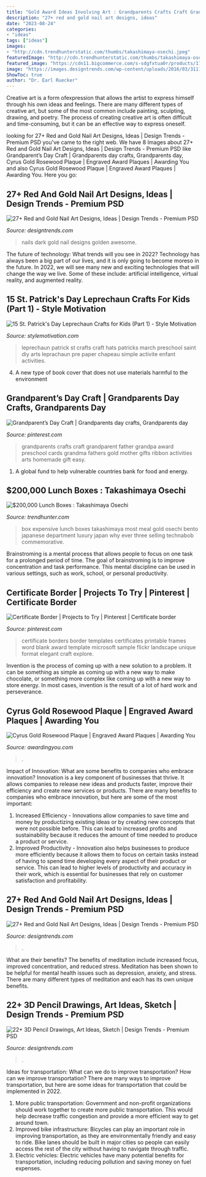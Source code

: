 ```yaml
---
title: "Gold Award Ideas Involving Art : Grandparents Crafts Craft Grandparent Father Grandpa Award Preschool Cards Grandma Fathers Gold Mother Gifts Ribbon Activities Arts Homemade Gift Easy"
description: "27+ red and gold nail art designs, ideas"
date: "2023-08-24"
categories:
- "ideas"
tags: ["ideas"]
images:
- "http://cdn.trendhunterstatic.com/thumbs/takashimaya-osechi.jpeg"
featuredImage: "http://cdn.trendhunterstatic.com/thumbs/takashimaya-osechi.jpeg"
featured_image: "https://cdn11.bigcommerce.com/s-sdgfxtua0r/products/1773/images/7801/7513_CyrusGoldRosewood_HiRes__89158.1578495205.500.750.jpg?c=2"
image: "https://images.designtrends.com/wp-content/uploads/2016/03/31113509/Simple-Red-And-Gold-Nails.jpg"
ShowToc: true
author: "Dr. Earl Ruecker"
---
```



Creative art is a form ofexpression that allows the artist to express himself through his own ideas and feelings. There are many different types of creative art, but some of the most common include painting, sculpting, drawing, and poetry. The process of creating creative art is often difficult and time-consuming, but it can be an effective way to express oneself.

	

		
looking for 27+ Red and Gold Nail Art Designs, Ideas | Design Trends - Premium PSD you've came to the right web. We have 8 Images about 27+ Red and Gold Nail Art Designs, Ideas | Design Trends - Premium PSD like Grandparent’s Day Craft | Grandparents day crafts, Grandparents day, Cyrus Gold Rosewood Plaque | Engraved Award Plaques | Awarding You and also Cyrus Gold Rosewood Plaque | Engraved Award Plaques | Awarding You. Here you go:
		
    
## 27+ Red And Gold Nail Art Designs, Ideas | Design Trends - Premium PSD

<img loading=lazy src="https://images.designtrends.com/wp-content/uploads/2016/03/31121121/Dark-Red-And-Golden-Awesome-Nails.jpg" onerror="this.onerror=null;this.src='https://tse4.mm.bing.net/th?id=OIP.4VvEb-PsknF0jsfgzLK3HQHaHa&amp;pid=15.1';" alt="27+ Red and Gold Nail Art Designs, Ideas | Design Trends - Premium PSD">

_Source: designtrends.com_

>nails dark gold nail designs golden awesome. 

	

The future of technology: What trends will you see in 2022?
Technology has always been a big part of our lives, and it is only going to become moreso in the future. In 2022, we will see many new and exciting technologies that will change the way we live. Some of these include: artificial intelligence, virtual reality, and augmented reality.

    
## 15 St. Patrick&#039;s Day Leprechaun Crafts For Kids (Part 1) - Style Motivation

<img loading=lazy src="https://i0.wp.com/www.thistinybluehouse.com/wp-content/uploads/2019/02/30.jpg?resize=610%2C813&amp;ssl=1" onerror="this.onerror=null;this.src='https://tse2.mm.bing.net/th?id=OIP.uxd1-gXusE0WN0t3EiGH8QHaJ3&amp;pid=15.1';" alt="15 St. Patrick&#039;s Day Leprechaun Crafts for Kids (Part 1) - Style Motivation">

_Source: stylemotivation.com_

>leprechaun patrick st crafts craft hats patricks march preschool saint diy arts leprachaun pre paper chapeau simple activite enfant activities. 

	

4. A new type of book cover that does not use materials harmful to the environment 

    
## Grandparent’s Day Craft | Grandparents Day Crafts, Grandparents Day

<img loading=lazy src="https://i.pinimg.com/originals/b8/fc/d0/b8fcd0894a20b8c5d977d1b98d4516a4.jpg" onerror="this.onerror=null;this.src='https://tse4.mm.bing.net/th?id=OIP.MK1aQaoGP83fgOZpn7PZwwHaLI&amp;pid=15.1';" alt="Grandparent’s Day Craft | Grandparents day crafts, Grandparents day">

_Source: pinterest.com_

>grandparents crafts craft grandparent father grandpa award preschool cards grandma fathers gold mother gifts ribbon activities arts homemade gift easy. 

	

1. A global fund to help vulnerable countries bank for food and energy.

    
## $200,000 Lunch Boxes : Takashimaya Osechi

<img loading=lazy src="http://cdn.trendhunterstatic.com/thumbs/takashimaya-osechi.jpeg" onerror="this.onerror=null;this.src='https://tse1.mm.bing.net/th?id=OIP.YoXEEE0O64huXaqoYU2wigHaE-&amp;pid=15.1';" alt="$200,000 Lunch Boxes : Takashimaya Osechi">

_Source: trendhunter.com_

>box expensive lunch boxes takashimaya most meal gold osechi bento japanese department luxury japan why ever three selling technabob commemorative. 

	

Brainstroming is a mental process that allows people to focus on one task for a prolonged period of time. The goal of brainstroming is to improve concentration and task performance. This mental discipline can be used in various settings, such as work, school, or personal productivity.

    
## Certificate Border | Projects To Try | Pinterest | Certificate Border

<img loading=lazy src="https://i.pinimg.com/736x/88/b3/f6/88b3f63faa8791bf277126fcf307d691.jpg?b=t" onerror="this.onerror=null;this.src='https://tse1.mm.bing.net/th?id=OIP.ny_Nio7L2nHy8Mku6E5mZAHaFn&amp;pid=15.1';" alt="Certificate Border | Projects to Try | Pinterest | Certificate border">

_Source: pinterest.com_

>certificate borders border templates certificates printable frames word blank award template microsoft sample flickr landscape unique format elegant craft explore. 

	

Invention is the process of coming up with a new solution to a problem. It can be something as simple as coming up with a new way to make chocolate, or something more complex like coming up with a new way to store energy. In most cases, invention is the result of a lot of hard work and perseverance.

    
## Cyrus Gold Rosewood Plaque | Engraved Award Plaques | Awarding You

<img loading=lazy src="https://cdn11.bigcommerce.com/s-sdgfxtua0r/products/1773/images/7801/7513_CyrusGoldRosewood_HiRes__89158.1578495205.500.750.jpg?c=2" onerror="this.onerror=null;this.src='https://tse2.mm.bing.net/th?id=OIP.YGPbBiCZsZJD8jiZlxJdbQHaLH&amp;pid=15.1';" alt="Cyrus Gold Rosewood Plaque | Engraved Award Plaques | Awarding You">

_Source: awardingyou.com_

>. 

	

Impact of Innovation: What are some benefits to companies who embrace innovation?
Innovation is a key component of businesses that thrive. It allows companies to release new ideas and products faster, improve their efficiency and create new services or products. There are many benefits to companies who embrace innovation, but here are some of the most important: 
1. Increased Efficiency - Innovations allow companies to save time and money by productizing existing ideas or by creating new concepts that were not possible before. This can lead to increased profits and sustainability because it reduces the amount of time needed to produce a product or service. 
2. Improved Productivity - Innovation also helps businesses to produce more efficiently because it allows them to focus on certain tasks instead of having to spend time developing every aspect of their product or service. This can lead to higher levels of productivity and accuracy in their work, which is essential for businesses that rely on customer satisfaction and profitability.

    
## 27+ Red And Gold Nail Art Designs, Ideas | Design Trends - Premium PSD

<img loading=lazy src="https://images.designtrends.com/wp-content/uploads/2016/03/31113509/Simple-Red-And-Gold-Nails.jpg" onerror="this.onerror=null;this.src='https://tse3.mm.bing.net/th?id=OIP.qiCyV1xWxAuf0UW-NtXFcAHaJQ&amp;pid=15.1';" alt="27+ Red and Gold Nail Art Designs, Ideas | Design Trends - Premium PSD">

_Source: designtrends.com_

>. 

	

What are their benefits?
The benefits of meditation include increased focus, improved concentration, and reduced stress. Meditation has been shown to be helpful for mental health issues such as depression, anxiety, and stress. There are many different types of meditation and each has its own unique benefits.

    
## 22+ 3D Pencil Drawings, Art Ideas, Sketch | Design Trends - Premium PSD

<img loading=lazy src="https://images.designtrends.com/wp-content/uploads/2016/04/12102606/Creative-3d-pencil-drawing-.jpg" onerror="this.onerror=null;this.src='https://tse3.mm.bing.net/th?id=OIP.zrRxqDByX7GeBQN9F0sbVQHaHa&amp;pid=15.1';" alt="22+ 3D Pencil Drawings, Art Ideas, Sketch | Design Trends - Premium PSD">

_Source: designtrends.com_

>. 

	

Ideas for transportation: What can we do to improve transportation?
How can we improve transportation? 
There are many ways to improve transportation, but here are some ideas for transportation that could be implemented in 2022.

1. More public transportation: Government and non-profit organizations should work together to create more public transportation. This would help decrease traffic congestion and provide a more efficient way to get around town.
2. Improved bike infrastructure: Bicycles can play an important role in improving transportation, as they are environmentally friendly and easy to ride. Bike lanes should be built in major cities so people can easily access the rest of the city without having to navigate through traffic. 
3. Electric vehicles: Electric vehicles have many potential benefits for transportation, including reducing pollution and saving money on fuel expenses.

